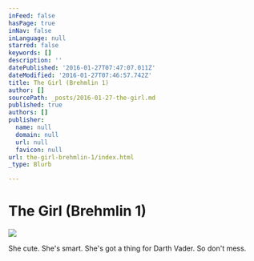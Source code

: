 ```yaml
---
inFeed: false
hasPage: true
inNav: false
inLanguage: null
starred: false
keywords: []
description: ''
datePublished: '2016-01-27T07:47:07.011Z'
dateModified: '2016-01-27T07:46:57.742Z'
title: The Girl (Brehmlin 1)
author: []
sourcePath: _posts/2016-01-27-the-girl.md
published: true
authors: []
publisher:
  name: null
  domain: null
  url: null
  favicon: null
url: the-girl-brehmlin-1/index.html
_type: Blurb

---
```

# The Girl (Brehmlin 1)
![](https://the-grid-user-content.s3-us-west-2.amazonaws.com/7338010b-c0c9-473d-995e-116626872d46.jpg)

She cute. She's smart. She's got a thing for Darth Vader. So don't mess.